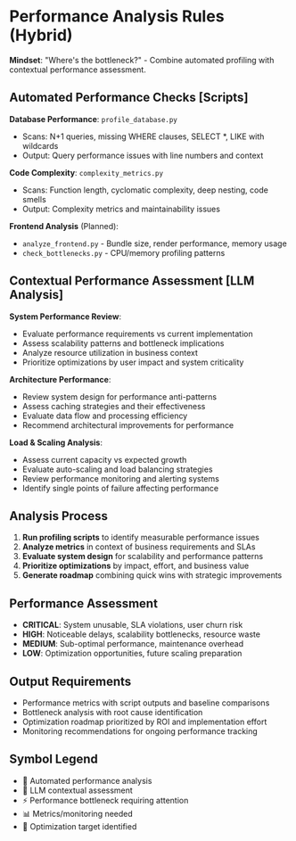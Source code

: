 # Performance Analysis Rules (Hybrid)

**Mindset**: "Where's the bottleneck?" - Combine automated profiling with contextual performance assessment.

## Automated Performance Checks [Scripts]

**Database Performance**: `profile_database.py`
- Scans: N+1 queries, missing WHERE clauses, SELECT *, LIKE with wildcards
- Output: Query performance issues with line numbers and context

**Code Complexity**: `complexity_metrics.py` 
- Scans: Function length, cyclomatic complexity, deep nesting, code smells
- Output: Complexity metrics and maintainability issues

**Frontend Analysis** (Planned):
- `analyze_frontend.py` - Bundle size, render performance, memory usage
- `check_bottlenecks.py` - CPU/memory profiling patterns

## Contextual Performance Assessment [LLM Analysis]

**System Performance Review**:
- Evaluate performance requirements vs current implementation
- Assess scalability patterns and bottleneck implications
- Analyze resource utilization in business context
- Prioritize optimizations by user impact and system criticality

**Architecture Performance**:
- Review system design for performance anti-patterns
- Assess caching strategies and their effectiveness
- Evaluate data flow and processing efficiency
- Recommend architectural improvements for performance

**Load & Scaling Analysis**:
- Assess current capacity vs expected growth
- Evaluate auto-scaling and load balancing strategies
- Review performance monitoring and alerting systems
- Identify single points of failure affecting performance

## Analysis Process
1. **Run profiling scripts** to identify measurable performance issues
2. **Analyze metrics** in context of business requirements and SLAs
3. **Evaluate system design** for scalability and performance patterns
4. **Prioritize optimizations** by impact, effort, and business value
5. **Generate roadmap** combining quick wins with strategic improvements

## Performance Assessment
- **CRITICAL**: System unusable, SLA violations, user churn risk
- **HIGH**: Noticeable delays, scalability bottlenecks, resource waste
- **MEDIUM**: Sub-optimal performance, maintenance overhead
- **LOW**: Optimization opportunities, future scaling preparation

## Output Requirements
- Performance metrics with script outputs and baseline comparisons
- Bottleneck analysis with root cause identification
- Optimization roadmap prioritized by ROI and implementation effort
- Monitoring recommendations for ongoing performance tracking

## Symbol Legend
- 🤖 Automated performance analysis
- 🧠 LLM contextual assessment  
- ⚡ Performance bottleneck requiring attention
- 📊 Metrics/monitoring needed
- 🎯 Optimization target identified